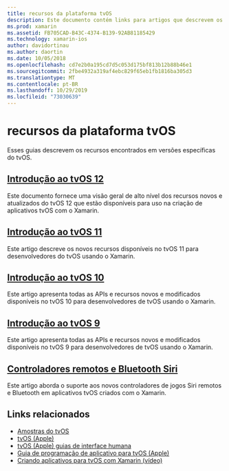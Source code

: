 ```yaml
---
title: recursos da plataforma tvOS
description: Este documento contém links para artigos que descrevem os recursos incluídos em várias versões do tvOS. Ele também se vincula a um documento que descreve os controladores remotos e Bluetooth do Siri.
ms.prod: xamarin
ms.assetid: FB705CAD-B43C-4374-B139-92AB81185429
ms.technology: xamarin-ios
author: davidortinau
ms.author: daortin
ms.date: 10/05/2018
ms.openlocfilehash: cd7e2b0a195cd7d5c053d175bf813b12b88b46e1
ms.sourcegitcommit: 2fbe4932a319af4ebc829f65eb1fb1816ba305d3
ms.translationtype: MT
ms.contentlocale: pt-BR
ms.lasthandoff: 10/29/2019
ms.locfileid: "73030639"
---
```

# <a name="tvos-platform-features"></a>recursos da plataforma tvOS

Esses guias descrevem os recursos encontrados em versões específicas do tvOS.

## <a name="introduction-to-tvos-12iostvosplatformintroduction-to-tvos12indexmd"></a>[Introdução ao tvOS 12](~/ios/tvos/platform/introduction-to-tvos12/index.md)

Este documento fornece uma visão geral de alto nível dos recursos novos e atualizados do tvOS 12 que estão disponíveis para uso na criação de aplicativos tvOS com o Xamarin.

## <a name="introduction-to-tvos-11iostvosplatformintroduction-to-tvos11md"></a>[Introdução ao tvOS 11](~/ios/tvos/platform/introduction-to-tvos11.md)

Este artigo descreve os novos recursos disponíveis no tvOS 11 para desenvolvedores do tvOS usando o Xamarin.

## <a name="introduction-to-tvos-10iostvosplatformintroduction-to-tvos10indexmd"></a>[Introdução ao tvOS 10](~/ios/tvos/platform/introduction-to-tvos10/index.md)

Este artigo apresenta todas as APIs e recursos novos e modificados disponíveis no tvOS 10 para desenvolvedores de tvOS usando o Xamarin.

## <a name="introduction-to-tvos-9iostvosplatformtvos9md"></a>[Introdução ao tvOS 9](~/ios/tvos/platform/tvos9.md)

Este artigo apresenta todas as APIs e recursos novos e modificados disponíveis no tvOS 9 para desenvolvedores de tvOS usando o Xamarin.

## <a name="siri-remote-and-bluetooth-controllersiostvosplatformremote-bluetoothmd"></a>[Controladores remotos e Bluetooth Siri](~/ios/tvos/platform/remote-bluetooth.md)

Este artigo aborda o suporte aos novos controladores de jogos Siri remotos e Bluetooth em aplicativos tvOS criados com o Xamarin.

## <a name="related-links"></a>Links relacionados

- [Amostras do tvOS](https://docs.microsoft.com/samples/browse/?products=xamarin&term=Xamarin.iOS+tvOS)
- [tvOS (Apple)](https://developer.apple.com/tvos/)
- [tvOS (Apple) guias de interface humana](https://developer.apple.com/tvos/human-interface-guidelines/)
- [Guia de programação de aplicativo para tvOS (Apple)](https://developer.apple.com/library/prerelease/tvos/documentation/General/Conceptual/AppleTV_PG/)
- [Criando aplicativos para tvOS com Xamarin (vídeo)](https://university.xamarin.com/lightninglectures/tvos-with-xamarin)
